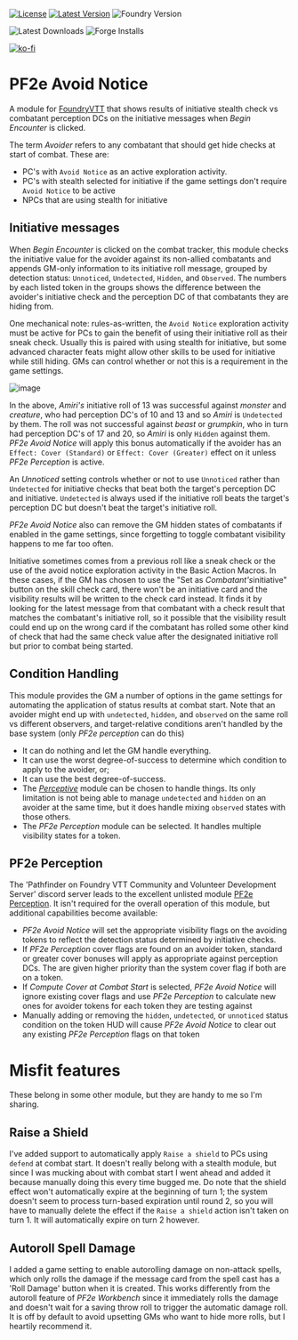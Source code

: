 [![License](https://img.shields.io/github/license/eligarf/avoid-notice?label=License)](LICENSE)
[![Latest Version](https://img.shields.io/github/v/release/eligarf/avoid-notice?display_name=tag&sort=semver&label=Latest%20Version)](https://github.com/eligarf/avoid-notice/releases/latest)
![Foundry Version](https://img.shields.io/endpoint?url=https://foundryshields.com/version?url=https%3A%2F%2Fraw.github.com%2Feligarf%2Favoid-notice%2Frelease%2Fmodule.json)

![Latest Downloads](https://img.shields.io/github/downloads/eligarf/avoid-notice/latest/total?color=blue&label=latest%20downloads)
![Forge Installs](https://img.shields.io/badge/dynamic/json?label=Forge%20Installs&query=package.installs&suffix=%25&url=https%3A%2F%2Fforge-vtt.com%2Fapi%2Fbazaar%2Fpackage%2Fpf2e-avoid-notice&colorB=4aa94a)

[![ko-fi](https://ko-fi.com/img/githubbutton_sm.svg)](https://ko-fi.com/rule671908)

# PF2e Avoid Notice

A module for [FoundryVTT](https://foundryvtt.com) that shows results of initiative stealth check vs combatant perception DCs on the initiative messages when *Begin Encounter* is clicked.

The term *Avoider* refers to any combatant that should get hide checks at start of combat. These are:

* PC's with `Avoid Notice` as an active exploration activity.
* PC's with stealth selected for initiative if the game settings don't require `Avoid Notice` to be active
* NPCs that are using stealth for initiative

## Initiative messages

When *Begin Encounter* is clicked on the combat tracker, this module checks the initiative value for the avoider against its non-allied combatants and appends GM-only information to its initiative roll message, grouped by detection status: `Unnoticed`, `Undetected`, `Hidden`, and `Observed`. The numbers by each listed token in the groups shows the difference between the avoider's initiative check and the perception DC of that combatants they are hiding from.

One mechanical note: rules-as-written, the `Avoid Notice` exploration activity must be active for PCs to gain the benefit of using their initiative roll as their sneak check. Usually this is paired with using stealth for initiative, but some advanced character feats might allow other skills to be used for initiative while still hiding. GMs can control whether or not this is a requirement in the game settings.

![image](https://github.com/Eligarf/avoid-notice/assets/16523503/9d45f113-5078-4972-9110-3c924b0e3c4d)

In the above, *Amiri's* initiative roll of 13 was successful against *monster* and *creature*, who had perception DC's of 10 and 13 and so *Amiri* is `Undetected` by them. The roll was not successful against *beast* or *grumpkin*, who in turn had perception DC's of 17 and 20, so *Amiri* is only `Hidden` against them. *PF2e Avoid Notice* will apply this bonus automatically if the avoider has an `Effect: Cover (Standard)` or `Effect: Cover (Greater)` effect on it unless *PF2e Perception* is active.

An *Unnoticed* setting controls whether or not to use `Unnoticed` rather than `Undetected` for initiative checks that beat both the target's perception DC and initiative. `Undetected` is always used if the initiative roll beats the target's perception DC but doesn't beat the target's initiative roll.

*PF2e Avoid Notice* also can remove the GM hidden states of combatants if enabled in the game settings, since forgetting to toggle combatant visibility happens to me far too often.

Initiative sometimes comes from a previous roll like a sneak check or the use of the avoid notice exploration activity in the Basic Action Macros. In these cases, if the GM has chosen to use the "Set as *Combatant's*initiative" button on the skill check card, there won't be an initiative card and the visibility results will be written to the check card instead. It finds it by looking for the latest message from that combatant with a check result that matches the combatant's initiative roll, so it possible that the visibility result could end up on the wrong card if the combatant has rolled some other kind of check that had the same check value after the designated initiative roll but prior to combat being started.

## Condition Handling

This module provides the GM a number of options in the game settings for automating the application of status results at combat start. Note that an avoider might end up with `undetected`, `hidden`, and `observed` on the same roll vs different observers, and target-relative conditions aren't handled by the base system (only *PF2e perception* can do this)

* It can do nothing and let the GM handle everything.
* It can use the worst degree-of-success to determine which condition to apply to the avoider, or;
* It can use the best degree-of-success.
* The [*Perceptive*](https://foundryvtt.com/packages/perceptive) module can be chosen to handle things. Its only limitation is not being able to manage `undetected` and `hidden` on an avoider at the same time, but it does handle mixing `observed` states with those others.
* The *PF2e Perception* module can be selected. It handles multiple visibility states for a token.

## PF2e Perception

The 'Pathfinder on Foundry VTT Community and Volunteer Development Server' discord server leads to the excellent unlisted module [PF2e Perception](https://github.com/reonZ/pf2e-perception). It isn't required for the overall operation of this module, but additional capabilities become available:

* *PF2e Avoid Notice* will set the appropriate visibility flags on the avoiding tokens to reflect the detection status determined by initiative checks.
* If *PF2e Perception* cover flags are found on an avoider token, standard or greater cover bonuses will apply as appropriate against perception DCs. The are given higher priority than the system cover flag if both are on a token.
* If *Compute Cover at Combat Start* is selected, *PF2e Avoid Notice* will ignore existing cover flags and use *PF2e Perception* to calculate new ones for avoider tokens for each token they are testing against
* Manually adding or removing the `hidden`, `undetected`, or `unnoticed` status condition on the token HUD will cause *PF2e Avoid Notice* to clear out any existing *PF2e Perception* flags on that token

# Misfit features

These belong in some other module, but they are handy to me so I'm sharing.

## Raise a Shield

I've added support to automatically apply `Raise a shield` to PCs using `defend` at combat start. It doesn't really belong with a stealth module, but since I was mucking about with combat start I went ahead and added it because manually doing this every time bugged me. Do note that the shield effect won't automatically expire at the beginning of turn 1; the system doesn't seem to process turn-based expiration until round 2, so you will have to manually delete the effect if the `Raise a shield` action isn't taken on turn 1. It will automatically expire on turn 2 however.

## Autoroll Spell Damage

I added a game setting to enable autorolling damage on non-attack spells, which only rolls the damage if the message card from the spell cast has a 'Roll Damage' button when it is created. This works differently from the autoroll feature of *PF2e Workbench* since it immediately rolls the damage and doesn't wait for a saving throw roll to trigger the automatic damage roll. It is off by default to avoid upsetting GMs who want to hide more rolls, but I heartily recommend it.
